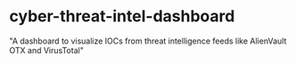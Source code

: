 # cyber-threat-intel-dashboard
"A dashboard to visualize IOCs from threat intelligence feeds like AlienVault OTX and VirusTotal"
